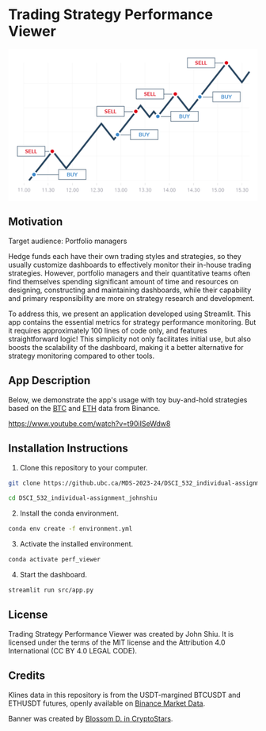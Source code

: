 # Trading Strategy Performance Viewer

<img src="img/banner.png" align="center" alt="" />

## Motivation

Target audience: Portfolio managers

Hedge funds each have their own trading styles and strategies, so they usually customize dashboards to effectively monitor their in-house trading strategies. However, portfolio managers and their quantitative teams often find themselves spending significant amount of time and resources on designing, constructing and maintaining dashboards, while their capability and primary responsibility are more on strategy research and development.

To address this, we present an application developed using Streamlit. This app contains the essential metrics for strategy performance monitoring. But it requires approximately 100 lines of code only, and features straightforward logic! This simplicity not only facilitates initial use, but also boosts the scalability of the dashboard, making it a better alternative for strategy monitoring compared to other tools.

## App Description

Below, we demonstrate the app's usage with toy buy-and-hold strategies based on the [BTC](https://data.binance.vision/?prefix=data/futures/um/daily/klines/BTCUSDT/1m/) and [ETH](https://data.binance.vision/?prefix=data/futures/um/daily/klines/ETHUSDT/1m/) data from Binance.

https://www.youtube.com/watch?v=t90iISeWdw8

## Installation Instructions

1. Clone this repository to your computer.

```bash
git clone https://github.ubc.ca/MDS-2023-24/DSCI_532_individual-assignment_johnshiu.git
```
```bash
cd DSCI_532_individual-assignment_johnshiu
```

2. Install the conda environment.

```bash
conda env create -f environment.yml
```

3. Activate the installed environment.

```bash
conda activate perf_viewer
```

4. Start the dashboard.

```bash
streamlit run src/app.py
```

## License

Trading Strategy Performance Viewer was created by John Shiu. It is licensed under the terms of the MIT license and the Attribution 4.0 International (CC BY 4.0 LEGAL CODE).

## Credits

Klines data in this repository is from the USDT-margined BTCUSDT and ETHUSDT futures, openly available on [Binance Market Data](https://data.binance.vision/?prefix=data/futures/um/daily/klines/).

Banner was created by [Blossom D. in CryptoStars](https://blog.cryptostars.is/whats-your-strategy-for-trading-crypto-and-stocks-99bd121b133a).
